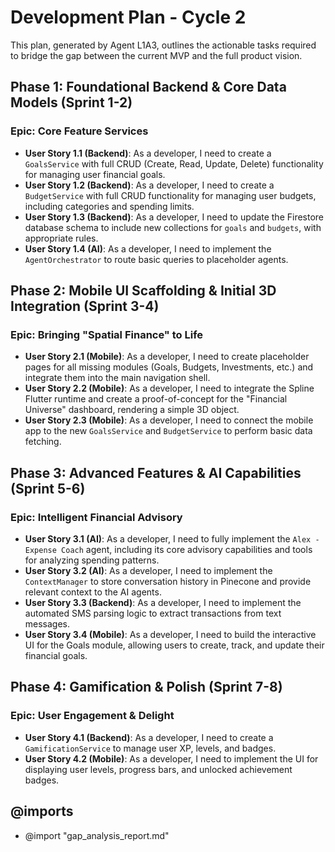 # Development Plan - Cycle 2

This plan, generated by Agent L1A3, outlines the actionable tasks required to bridge the gap between the current MVP and the full product vision.

## Phase 1: Foundational Backend & Core Data Models (Sprint 1-2)

### Epic: Core Feature Services

-   **User Story 1.1 (Backend)**: As a developer, I need to create a `GoalsService` with full CRUD (Create, Read, Update, Delete) functionality for managing user financial goals.
-   **User Story 1.2 (Backend)**: As a developer, I need to create a `BudgetService` with full CRUD functionality for managing user budgets, including categories and spending limits.
-   **User Story 1.3 (Backend)**: As a developer, I need to update the Firestore database schema to include new collections for `goals` and `budgets`, with appropriate rules.
-   **User Story 1.4 (AI)**: As a developer, I need to implement the `AgentOrchestrator` to route basic queries to placeholder agents.

## Phase 2: Mobile UI Scaffolding & Initial 3D Integration (Sprint 3-4)

### Epic: Bringing "Spatial Finance" to Life

-   **User Story 2.1 (Mobile)**: As a developer, I need to create placeholder pages for all missing modules (Goals, Budgets, Investments, etc.) and integrate them into the main navigation shell.
-   **User Story 2.2 (Mobile)**: As a developer, I need to integrate the Spline Flutter runtime and create a proof-of-concept for the "Financial Universe" dashboard, rendering a simple 3D object.
-   **User Story 2.3 (Mobile)**: As a developer, I need to connect the mobile app to the new `GoalsService` and `BudgetService` to perform basic data fetching.

## Phase 3: Advanced Features & AI Capabilities (Sprint 5-6)

### Epic: Intelligent Financial Advisory

-   **User Story 3.1 (AI)**: As a developer, I need to fully implement the `Alex - Expense Coach` agent, including its core advisory capabilities and tools for analyzing spending patterns.
-   **User Story 3.2 (AI)**: As a developer, I need to implement the `ContextManager` to store conversation history in Pinecone and provide relevant context to the AI agents.
-   **User Story 3.3 (Backend)**: As a developer, I need to implement the automated SMS parsing logic to extract transactions from text messages.
-   **User Story 3.4 (Mobile)**: As a developer, I need to build the interactive UI for the Goals module, allowing users to create, track, and update their financial goals.

## Phase 4: Gamification & Polish (Sprint 7-8)

### Epic: User Engagement & Delight

-   **User Story 4.1 (Backend)**: As a developer, I need to create a `GamificationService` to manage user XP, levels, and badges.
-   **User Story 4.2 (Mobile)**: As a developer, I need to implement the UI for displaying user levels, progress bars, and unlocked achievement badges.

## @imports
-   @import "gap_analysis_report.md" 
